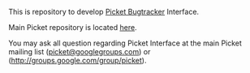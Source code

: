 This is repository to develop [Picket Bugtracker](http://picket.nophp.ru/) Interface.

Main Picket repository is located [here](http://github.com/lig/picket "Picket Bugtracker source").

You may ask all question regarding Picket Interface at the main Picket mailing list (picket@googlegroups.com) or (http://groups.google.com/group/picket).

